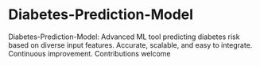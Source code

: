 # Diabetes-Prediction-Model
Diabetes-Prediction-Model: Advanced ML tool predicting diabetes risk based on diverse input features. Accurate, scalable, and easy to integrate. Continuous improvement. Contributions welcome
